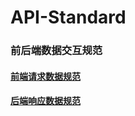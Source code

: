 # API-Standard
### 前后端数据交互规范

#### [前端请求数据规范](./request-standard.md)
#### [后端响应数据规范](./response-standard.md)
